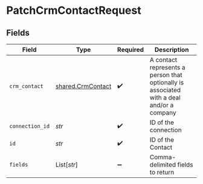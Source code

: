# PatchCrmContactRequest


## Fields

| Field                                                                                    | Type                                                                                     | Required                                                                                 | Description                                                                              |
| ---------------------------------------------------------------------------------------- | ---------------------------------------------------------------------------------------- | ---------------------------------------------------------------------------------------- | ---------------------------------------------------------------------------------------- |
| `crm_contact`                                                                            | [shared.CrmContact](../../models/shared/crmcontact.md)                                   | :heavy_check_mark:                                                                       | A contact represents a person that optionally is associated with a deal and/or a company |
| `connection_id`                                                                          | *str*                                                                                    | :heavy_check_mark:                                                                       | ID of the connection                                                                     |
| `id`                                                                                     | *str*                                                                                    | :heavy_check_mark:                                                                       | ID of the Contact                                                                        |
| `fields`                                                                                 | List[*str*]                                                                              | :heavy_minus_sign:                                                                       | Comma-delimited fields to return                                                         |